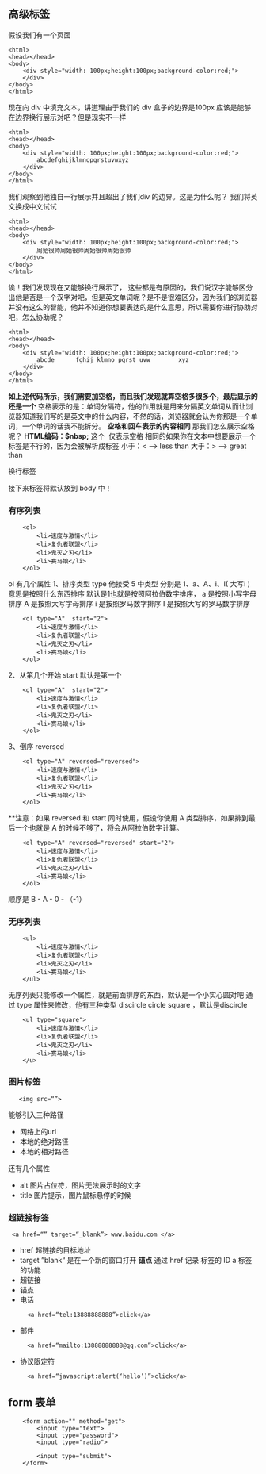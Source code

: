 ## 高级标签

假设我们有一个页面
```
<html>
<head></head>
<body>
    <div style="width: 100px;height:100px;background-color:red;">
    </div>
</body>
</html>
```
现在向 div 中填充文本，讲道理由于我们的 div 盒子的边界是100px 应该是能够在边界换行展示对吧？但是现实不一样
```
<html>
<head></head>
<body>
    <div style="width: 100px;height:100px;background-color:red;">
        abcdefghijklmnopqrstuvwxyz
    </div>
</body>
</html>
```
我们观察到他独自一行展示并且超出了我们div 的边界。这是为什么呢？
我们将英文换成中文试试
```
<html>
<head></head>
<body>
    <div style="width: 100px;height:100px;background-color:red;">
        周始很帅周始很帅周始很帅周始很帅
    </div>
</body>
</html>
```
诶！我们发现现在又能够换行展示了，
这些都是有原因的，我们说汉字能够区分出他是否是一个汉字对吧，但是英文单词呢？是不是很难区分，因为我们的浏览器并没有这么的智能，他并不知道你想要表达的是什么意思，所以需要你进行协助对吧，怎么协助呢？
```
<html>
<head></head>
<body>
    <div style="width: 100px;height:100px;background-color:red;">
        abcde      fghij klmno pqrst uvw        xyz
    </div>
</body>
</html>
```
**如上述代码所示，我们需要加空格，而且我们发现就算空格多很多个，最后显示的还是一个**
空格表示的是：单词分隔符，他的作用就是用来分隔英文单词从而让浏览器知道我们写的是英文中的什么内容，不然的话，浏览器就会认为你那是一个单词，一个单词的话我不能拆分。
**空格和回车表示的内容相同**
那我们怎么展示空格呢？
**HTML编码：$nbsp;** 这个&nbsp; 仅表示空格
相同的如果你在文本中想要展示一个标签是不行的，因为会被解析成标签
小于：&lt;   --> less than
大于：&gt;  --> great than

换行标签
<br>


接下来标签将默认放到 body 中！

### 有序列表
```
    <ol>
        <li>速度与激情</li>
        <li>复仇者联盟</li>
        <li>鬼灭之刃</li>
        <li>赛马娘</li>
    </ol>
```
ol 有几个属性
1、排序类型 type
他接受 5 中类型 分别是 1、a、A、i、I( 大写i ) 意思是按照什么东西排序
默认是1也就是按照阿拉伯数字排序，
a 是按照小写字母排序
A 是按照大写字母排序
i 是按照罗马数字排序
I 是按照大写的罗马数字排序
```
    <ol type="A"  start="2">
        <li>速度与激情</li>
        <li>复仇者联盟</li>
        <li>鬼灭之刃</li>
        <li>赛马娘</li>
    </ol>
```
2、从第几个开始 start
默认是第一个
```
    <ol type="A"  start="2">
        <li>速度与激情</li>
        <li>复仇者联盟</li>
        <li>鬼灭之刃</li>
        <li>赛马娘</li>
    </ol>
```
3、倒序 reversed
```
    <ol type="A" reversed="reversed">
        <li>速度与激情</li>
        <li>复仇者联盟</li>
        <li>鬼灭之刃</li>
        <li>赛马娘</li>
    </ol>
```
**注意：如果 reversed 和 start 同时使用，假设你使用 A 类型排序，如果排到最后一个也就是 A 的时候不够了，将会从阿拉伯数字计算。
```
    <ol type="A" reversed="reversed" start="2">
        <li>速度与激情</li>
        <li>复仇者联盟</li>
        <li>鬼灭之刃</li>
        <li>赛马娘</li>
    </ol>
```
顺序是 B - A - 0 - （-1）

### 无序列表
```
    <ul>
        <li>速度与激情</li>
        <li>复仇者联盟</li>
        <li>鬼灭之刃</li>
        <li>赛马娘</li>
    </ul>
```
无序列表只能修改一个属性，就是前面排序的东西，默认是一个小实心圆对吧
通过 type 属性来修改，他有三种类型 discircle circle square ，默认是discircle
```
    <ul type="square">
        <li>速度与激情</li>
        <li>复仇者联盟</li>
        <li>鬼灭之刃</li>
        <li>赛马娘</li>
    </u>
```

### 图片标签
```
   <img src=“”>
```
能够引入三种路径
+ 网络上的url
+ 本地的绝对路径
+ 本地的相对路径

还有几个属性
+ alt 图片占位符，图片无法展示时的文字
+ title 图片提示，图片鼠标悬停的时候

### 超链接标签
```
 <a href=“” target=“_blank”> www.baidu.com </a>
```
+ href 超链接的目标地址
+ target ”blank“ 是在一个新的窗口打开
**锚点**
通过 href 记录 标签的 ID 
a 标签的功能
+ 超链接
+ 锚点
+ 电话
     ```
       <a href=“tel:13888888888”>click</a>
     ```
+ 邮件
    ```
      <a href=“mailto:13888888888@qq.com”>click</a>
    ```
+ 协议限定符
    ```
      <a href=“javascript:alert(‘hello’)”>click</a>
    ```
## form 表单
```
    <form action="" method="get">
        <input type="text">
        <input type="password">
        <input type="radio">

        <input type="submit">
    </form>
```